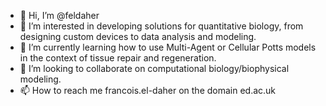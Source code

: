 - 👋 Hi, I’m @feldaher
- 👀 I’m interested in developing solutions for quantitative biology, from designing custom devices to data analysis and modeling.
- 🌱 I’m currently learning how to use Multi-Agent or Cellular Potts models in the context of tissue repair and regeneration.
- 💞️ I’m looking to collaborate on computational biology/biophysical modeling. 
- 📫 How to reach me francois.el-daher on the domain ed.ac.uk

<!---
feldaher/feldaher is a ✨ special ✨ repository because its `README.md` (this file) appears on your GitHub profile.
You can click the Preview link to take a look at your changes.
--->
